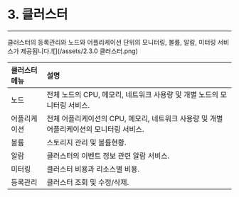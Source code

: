 # 3. 클러스터

---

클러스터의 등록관리와 노드와 어플리케이션 단위의 모니터링, 볼륨, 알람, 미터링 서비스가 제공됩니다.![](/assets/2.3.0 클러스터.png)

| 클러스터 메뉴 | 설명 |
| :--- | :--- |
| 노드 | 전체 노드의 CPU, 메모리, 네트워크 사용량 및 개별 노드의 모니터링 서비스. |
| 어플리케이션 | 전체 어플리케이션의 CPU, 메모리, 네트워크 사용량 및 개별 어플리케이션의 모니터링 서비스. |
| 볼륨 | 스토리지 관리 및 볼륨현황. |
| 알람 | 클러스터의 이벤트 정보 관련 알람 서비스. |
| 미터링 | 클러스터 비용과 리소스별 비용. |
| 등록관리 | 클러스터 조회 및 수정/삭제. |



